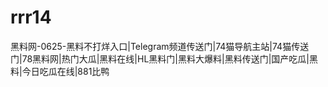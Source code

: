 # rrr14
黑料网-0625-黑料不打烊入口|Telegram频道传送门|74猫导航主站|74猫传送门|78黑料网|热门大瓜|黑料在线|HL黑料门|黑料大爆料|黑料传送门|国产吃瓜|黑料|今日吃瓜在线|881比鸭
